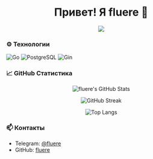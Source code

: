 <h1 align="center">Привет! Я fluere 👋</h1>

<p align="center">
  <img src="https://readme-typing-svg.herokuapp.com?font=Fira+Code&size=22&pause=1000&center=true&vCenter=true&width=435&lines=Backend+Go+разработчик;Изучаю+Gin%2C+GORM%2C+OAuth;Люблю+чистую+архитектуру+%F0%9F%92%AF" />
</p>

### ⚙️ Технологии

![Go](https://img.shields.io/badge/Go-00ADD8?style=for-the-badge&logo=go&logoColor=white)
![PostgreSQL](https://img.shields.io/badge/PostgreSQL-316192?style=for-the-badge&logo=postgresql&logoColor=white)
![Gin](https://img.shields.io/badge/Gin-black?style=for-the-badge&logo=go&logoColor=white)


### 📈 GitHub Статистика

<p align="center">
  <img src="https://github-readme-stats.vercel.app/api?username=fluere&show_icons=true&theme=radical" alt="fluere's GitHub Stats" />
</p>
<p align="center">
  <img src="https://github-readme-streak-stats.herokuapp.com/?user=fluere&theme=radical" alt="GitHub Streak" />
</p>
<p align="center">
  <img src="https://github-readme-stats.vercel.app/api/top-langs/?username=fluere&layout=compact&theme=radical" alt="Top Langs" />
</p>


### 📫 Контакты

- Telegram: [@fluere](https://t.me/fluere)
- GitHub: [fluere](https://github.com/fluere)
